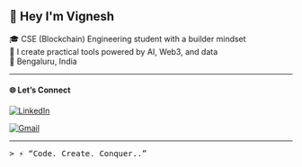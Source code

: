 ## 👋 Hey I'm Vignesh

🎓 CSE (Blockchain) Engineering student with a builder mindset  
🧠 I create practical tools powered by AI, Web3, and data  
📍 Bengaluru, India

---

#### 🌐 Let’s Connect

[![LinkedIn](https://img.shields.io/badge/-LinkedIn-blue?style=for-the-badge&logo=linkedin)](https://linkedin.com/in/vigneshkriishna)

[![Gmail](https://img.shields.io/badge/-Email-red?style=for-the-badge&logo=gmail&logoColor=white)](mailto:vigneshpop9738@gmail.com)

---

<pre>
> ⚡ “Code. Create. Conquer..”
</pre>
